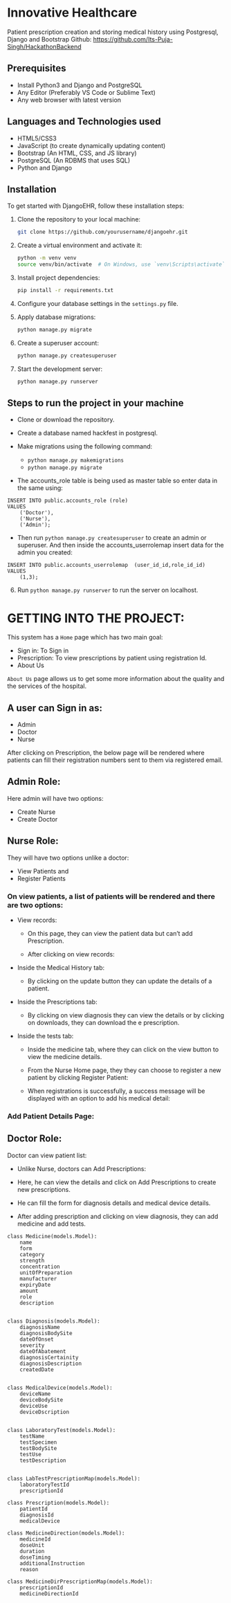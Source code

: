 # Innovative Healthcare

Patient prescription creation and storing medical history using Postgresql, Django and Bootstrap
Github: https://github.com/Its-Puja-Singh/HackathonBackend

## Prerequisites
* Install Python3 and Django and PostgreSQL
* Any Editor (Preferably VS Code or Sublime Text)
* Any web browser with latest version

## Languages and Technologies used
* HTML5/CSS3
* JavaScript (to create dynamically updating content)
* Bootstrap (An HTML, CSS, and JS library)
* PostgreSQL (An RDBMS that uses SQL)
* Python and Django

## Installation

To get started with DjangoEHR, follow these installation steps:

1. Clone the repository to your local machine:

    ```bash
    git clone https://github.com/yourusername/djangoehr.git
    ```

2. Create a virtual environment and activate it:

    ```bash
    python -m venv venv
    source venv/bin/activate  # On Windows, use `venv\Scripts\activate`
    ```

3. Install project dependencies:

    ```bash
    pip install -r requirements.txt
    ```

4. Configure your database settings in the `settings.py` file.

5. Apply database migrations:

    ```bash
    python manage.py migrate
    ```

6. Create a superuser account:

    ```bash
    python manage.py createsuperuser
    ```

7. Start the development server:

    ```bash
    python manage.py runserver
    ```

## Steps to run the project in your machine
* Clone or download the repository.
* Create a database named hackfest in postgresql.
* Make migrations using the following command:
    * `python manage.py makemigrations`
    * `python manage.py migrate`


* The accounts_role table is being used as master table so enter data in the same using:

```
INSERT INTO public.accounts_role (role)
VALUES
    ('Doctor'),
    ('Nurse'),
    ('Admin');
```
* Then run `python manage.py createsuperuser` to create an admin or superuser.
And then inside the accounts_userrolemap insert data for the admin you created:
```
INSERT INTO public.accounts_userrolemap  (user_id_id,role_id_id)
VALUES
    (1,3);
```
6. Run `python manage.py runserver` to run the server on localhost.


# GETTING INTO THE PROJECT:
This system has a `Home` page which has two main goal:

* Sign in: To Sign in
* Prescription: To view prescriptions by patient using registration Id.
* About Us
  

`About Us` page  allows us to get some more information about the quality and the services of the hospital.
  

## A user can Sign in as:

* Admin
* Doctor 
* Nurse
  

After clicking on Prescription, the below page will be rendered where patients can fill their registration numbers sent to them via registered email.
  

## Admin Role:
Here admin will have two options:
* Create Nurse
* Create Doctor
  

## Nurse Role:
They will have two options unlike a doctor:
*  View Patients and 
* Register Patients
  



### On view patients, a list of patients will be rendered and there are two options:
* View records: 
    * On this page, they can view the patient data but can’t add Prescription.
  

    * After clicking on view records:
  

* Inside the Medical History tab: 
    * By clicking on the update button they can update the details of a patient.
  

* Inside the Prescriptions tab:
    * By clicking on view diagnosis they can view the details or by clicking on downloads, they can download the e prescription.
  

  

* Inside the tests tab:
  

    * Inside the medicine tab, where they can click on the view button to view the medicine details.
  

    * From the Nurse Home page, they they can choose to register a new patient by clicking Register Patient:
  

    * When registrations is successfully, a success message will be displayed with an option to add his medical detail:
  

### Add Patient Details Page:
  



## Doctor Role:
Doctor can view patient list:
  

* Unlike Nurse, doctors can Add Prescriptions:
  



* Here, he can view the details and click on Add Prescriptions to create new prescriptions.
* He can fill the form for diagnosis details and medical device details.
  





* After adding prescription and clicking on view diagnosis, they can add medicine and add tests.
  




```
class Medicine(models.Model):
    name 
    form    
    category 
    strength     
    concentration 
    unitOfPreparation 
    manufacturer 
    expiryDate 
    amount 
    role 
    description 
```
```

class Diagnosis(models.Model):
    diagnosisName 
    diagnosisBodySite     
    dateOfOnset 
    severity 
    dateOfAbatement 
    diagnosisCertainity
    diagnosisDescription  
    createdDate  
```
```

class MedicalDevice(models.Model):
    deviceName 
    deviceBodySite 
    deviceUse 
    deviceDscription 
```
```

class LaboratoryTest(models.Model):
    testName 
    testSpecimen 
    testBodySite 
    testUse 
    testDescription 
```
```

class LabTestPrescriptionMap(models.Model):
    laboratoryTestId     
    prescriptionId 

```
```
class Prescription(models.Model):
    patientId 
    diagnosisId 
    medicalDevice 

```
```
class MedicineDirection(models.Model):
    medicineId 
    doseUnit
    duration     
    doseTiming 
    additionalInstruction 
    reason 
```
```
class MedicineDirPrescriptionMap(models.Model):
    prescriptionId     
    medicineDirectionId
```
